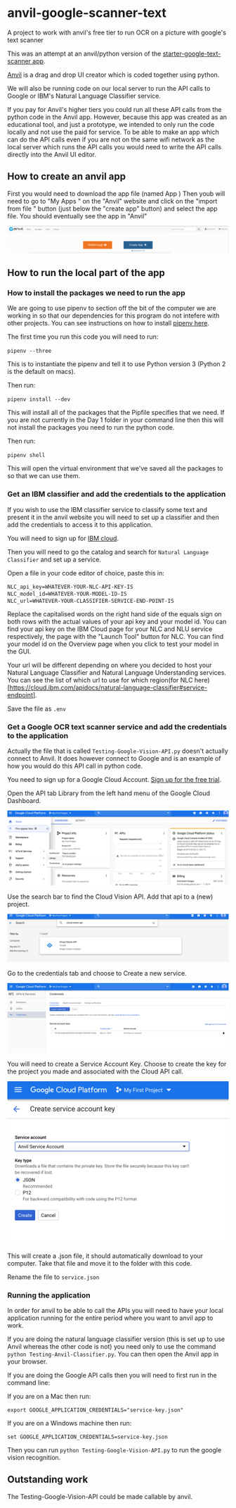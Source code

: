 # anvil-google-scanner-text
A project to work with anvil's free tier to run OCR on a picture with google's text scanner

This was an attempt at an anvil/python version of the [starter-google-text-scanner app](https://github.com/millisande/starter-google-text-scanner).

[Anvil](https://anvil.works/?utm_expid=97990206-5.gXkeODHgSXWSbT--IBAoUQ.0&utm_referrer=https%3A%2F%2Fwww.google.com%2F) is a drag and drop UI creator which is coded together using python.

We will also be running code on our local server to run the API calls to Google or IBM's Natural Language Classifier service.

If you pay for Anvil's higher tiers you could run all these API calls from the python code in the Anvil app. However, because this app was created as an educational tool, and just a prototype, we intended to only run the code locally and not use the paid for service. To be able to make an app which can do the API calls even if you are not on the same wifi network as the local server which runs the API calls you would need to write the API calls directly into the Anvil UI editor.

## How to create an anvil app

First you would need to download the app file (named App ) 
Then youb will need to go to "My Apps " on the "Anvil" website and click on the "import from file " button (just below the "create app" button) and select the app file.
You should eventually see the app in "Anvil" 

!["Import .yaml file "](/readme-images/import-app-sc.png "Import .yaml file")

## How to run the local part of the app

### How to install the packages we need to run the app

We are going to use pipenv to section off the bit of the computer we are working in so that our dependencies for this program do not intefere with other projects. You can see instructions on how to install [pipenv here](https://pypi.org/project/pipenv/).

The first time you run this code you will need to run:

`pipenv --three`

This is to instantiate the pipenv and tell it to use Python version 3 (Python 2 is the default on macs).

Then run:

`pipenv install --dev`

This will install all of the packages that the Pipfile specifies that we need. If you are not currently in the Day 1 folder in your command line then this will not install the packages you need to run the python code.

Then run:


`pipenv shell`

This will open the virtual environment that we've saved all the packages to so that we can use them.

### Get an IBM classifier and add the credentials to the application

If you wish to use the IBM classifier service to classify some text and present it in the anvil website you will need to set up a classifier and then add the credentials to access it to this application.


You will need to sign up for [IBM cloud](cloud.ibm.com).

Then you will need to go the catalog and search for `Natural Language Classifier` and set up a service. 

Open a file in your code editor of choice, paste this in:

```
NLC_api_key=WHATEVER-YOUR-NLC-API-KEY-IS
NLC_model_id=WHATEVER-YOUR-MODEL-ID-IS
NLC_url=WHATEVER-YOUR-CLASSIFIER-SERVICE-END-POINT-IS
```

Replace the capitalised words on the right hand side of the equals sign on both rows with the actual values of your api key and your model id. You can find your api key on the IBM Cloud page for your NLC and NLU service respectively, the page with the "Launch Tool" button for NLC. You can find your model id on the Overview page when you click to test your model in the GUI.

Your url will be different depending on where you decided to host your Natural Language Classifier and Natural Language Understanding services. You can see the list of which url to use for which region(for NLC here)[https://cloud.ibm.com/apidocs/natural-language-classifier#service-endpoint].

Save the file as `.env`

### Get a Google OCR text scanner service and add the credentials to the application

Actually the file that is called `Testing-Google-Vision-API.py` doesn't actually connect to Anvil. It does however connect to Google and is an example of how you would do this API call in python code.

You need to sign up for a Google Cloud Account. [Sign up for the free trial](https://cloud.google.com/free/docs/gcp-free-tier).

Open the API tab Library from the left hand menu of the Google Cloud Dashboard.

![Open API Library](/readme-images/look-for-API.png "Open API Library")

Use the search bar to find the Cloud Vision API. Add that api to a (new) project.

![Find Cloud Vision API](/readme-images/find-cloud-API.png "Find Cloud Vision")

Go to the credentials tab and choose to Create a new service.

![Set up new credentials](/readme-images/API-credentials-page.png "Set up new credentials")

You will need to create a Service Account Key. Choose to create the key for the project you made and associated with the Cloud API call.

![Create service key](/readme-images/create-service-key.png "Create service key")

This will create a .json file, it should automatically download to your computer. Take that file and move it to the folder with this code.

Rename the file to `service.json`

### Running the application

In order for anvil to be able to call the APIs you will need to have your local application running for the entire period where you want to anvil app to work.

If you are doing the natural language classifier version (this is set up to use Anvil whereas the other code is not) you need only to use the command `python Testing-Anvil-Classifier.py`. You can then open the Anvil app in your browser.

If you are doing the Google API calls then you will need to first run in the command line:

If you are on a Mac then run:

```
export GOOGLE_APPLICATION_CREDENTIALS="service-key.json"
```

If you are on a Windows machine then run:

```
set GOOGLE_APPLICATION_CREDENTIALS=service-key.json
```

Then you can run `python Testing-Google-Vision-API.py` to run the google vision recognition.

## Outstanding work

The Testing-Google-Vision-API could be made callable by anvil.
